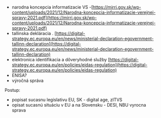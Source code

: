 - narodna koncepcia informatizacie VS -[https://mirri.gov.sk/wp-content/uploads/2021/12/Narodna-koncepcia-informatizacie-verejnej-spravy-2021.pdf](https://mirri.gov.sk/wp-content/uploads/2021/12/Narodna-koncepcia-informatizacie-verejnej-spravy-2021.pdf)
- tallinska dekláracia . [https://digital-strategy.ec.europa.eu/en/news/ministerial-declaration-egovernment-tallinn-declaration](https://digital-strategy.ec.europa.eu/en/news/ministerial-declaration-egovernment-tallinn-declaration) 
- elektronica identifikacia a dôveryhodné služby [https://digital-strategy.ec.europa.eu/en/policies/eidas-regulation](https://digital-strategy.ec.europa.eu/en/policies/eidas-regulation)
- ENISA?
- výročná správa

Postup: 
- popisat sucasnu legislativu EU, SK - digital age,  zITVS 
- opisat sucasnú situáciu v EU a na Slovensku - DESI, NBU vyrocna sprava